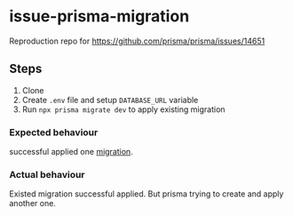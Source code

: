 # issue-prisma-migration
Reproduction repo for https://github.com/prisma/prisma/issues/14651

## Steps
1. Clone
2. Create `.env` file and setup `DATABASE_URL` variable
3. Run `npx prisma migrate dev` to apply existing migration

### Expected behaviour
successful applied one [migration](prisma/migrations/20220930102631_domains/migration.sql).

### Actual behaviour
Existed migration successful applied. But prisma trying to create and apply another one. 
